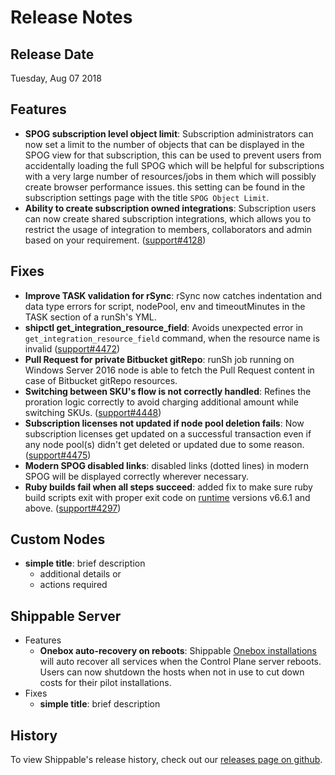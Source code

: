 #  Release Notes

## Release Date
Tuesday, Aug 07 2018

## Features
  - **SPOG subscription level object limit**: Subscription administrators can now set a limit to the number of objects that can be displayed in the SPOG view for that subscription, this can be used to prevent users from accidentally loading the full SPOG which will be helpful for subscriptions with a very large number of resources/jobs in them which will possibly create browser performance issues.
  this setting can be found in the subscription settings page with the title `SPOG Object Limit`.
  - **Ability to create subscription owned integrations**: Subscription users can now create shared subscription integrations, which allows you to restrict the usage of integration to members, collaborators and admin based on your requirement. ([support#4128](https://github.com/Shippable/support/issues/4128))

## Fixes
  - **Improve TASK validation for rSync**: rSync now catches indentation and data type errors for script, nodePool, env and timeoutMinutes in the TASK section of a runSh's YML.
  - **shipctl get_integration_resource_field**: Avoids unexpected error in `get_integration_resource_field` command, when the resource name is invalid ([support#4472](https://github.com/Shippable/support/issues/4472))
  - **Pull Request for private Bitbucket gitRepo**: runSh job running on Windows Server 2016 node is able to fetch the Pull Request content in case of Bitbucket gitRepo resources.
  - **Switching between SKU's flow is not correctly handled**: Refines the proration logic correctly to avoid charging additional amount while switching SKUs. ([support#4448](https://github.com/Shippable/support/issues/4448))
  - **Subscription licenses not updated if node pool deletion fails**: Now subscription licenses get updated on a successful transaction even if any node pool(s) didn't get deleted or updated due to some reason. ([support#4475](https://github.com/Shippable/support/issues/4475))
  - **Modern SPOG disabled links**: disabled links (dotted lines) in modern SPOG will be displayed correctly wherever necessary.
  - **Ruby builds fail when all steps succeed**: added fix to make sure ruby build scripts exit with proper exit code on [runtime](http://docs.shippable.com/platform/runtime/machine-image/ami-overview/) versions v6.6.1 and above. ([support#4297](https://github.com/Shippable/support/issues/4297))

## Custom Nodes
  - **simple title**: brief description
      - additional details or
      - actions required

## Shippable Server

  - Features
      - **Onebox auto-recovery on reboots**: Shippable [Onebox installations](http://docs.shippable.com/platform/server/install-onebox/) will auto recover all services when the Control
        Plane server reboots. Users can now shutdown the hosts when not in use to cut down costs for their pilot installations.
  - Fixes
      - **simple title**: brief description

## History

To view Shippable's release history, check out our [releases page on github](https://github.com/Shippable/admiral/releases).
